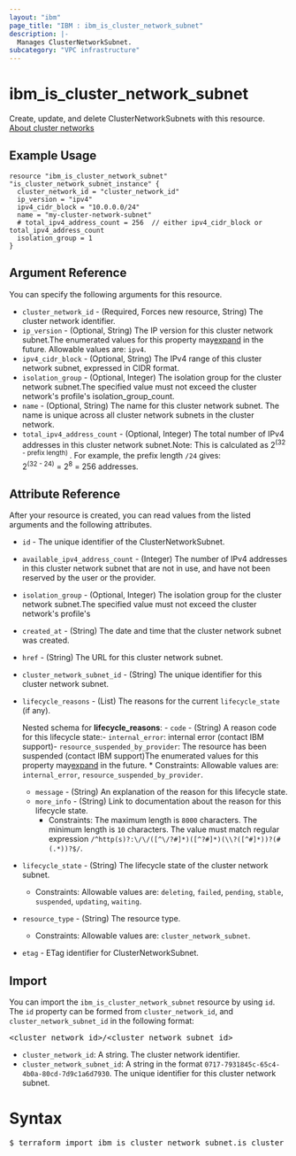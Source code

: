```yaml
---
layout: "ibm"
page_title: "IBM : ibm_is_cluster_network_subnet"
description: |-
  Manages ClusterNetworkSubnet.
subcategory: "VPC infrastructure"
---
```


# ibm_is_cluster_network_subnet

Create, update, and delete ClusterNetworkSubnets with this resource. [About cluster networks](https://cloud.ibm.com/docs/vpc?topic=vpc-about-cluster-network)

## Example Usage

```hcl
resource "ibm_is_cluster_network_subnet" "is_cluster_network_subnet_instance" {
  cluster_network_id = "cluster_network_id"
  ip_version = "ipv4"
  ipv4_cidr_block = "10.0.0.0/24"
  name = "my-cluster-network-subnet"
  # total_ipv4_address_count = 256  // either ipv4_cidr_block or total_ipv4_address_count
  isolation_group = 1 
}
```

## Argument Reference

You can specify the following arguments for this resource.

- `cluster_network_id` - (Required, Forces new resource, String) The cluster network identifier.
- `ip_version` - (Optional, String) The IP version for this cluster network subnet.The enumerated values for this property may[expand](https://cloud.ibm.com/apidocs/vpc#property-value-expansion) in the future. Allowable values are: `ipv4`.
- `ipv4_cidr_block` - (Optional, String) The IPv4 range of this cluster network subnet, expressed in CIDR format.
- `isolation_group` - (Optional, Integer) The isolation group for the cluster network subnet.The specified value must not exceed the cluster network's profile's       isolation_group_count.
- `name` - (Optional, String) The name for this cluster network subnet. The name is unique across all cluster network subnets in the cluster network.
- `total_ipv4_address_count` - (Optional, Integer) The total number of IPv4 addresses in this cluster network subnet.Note: This is calculated as 2<sup>(32 - prefix length)
</sup>. For example, the prefix length `/24` gives:<br> 2<sup>(32 - 24)</sup> = 2<sup>8</sup> = 256 addresses.


## Attribute Reference

After your resource is created, you can read values from the listed arguments and the following attributes.

- `id` - The unique identifier of the ClusterNetworkSubnet.
- `available_ipv4_address_count` - (Integer) The number of IPv4 addresses in this cluster network subnet that are not in use, and have not been reserved by the user or the provider.
- `isolation_group` - (Optional, Integer) The isolation group for the cluster network subnet.The specified value must not exceed the cluster network's profile's 
- `created_at` - (String) The date and time that the cluster network subnet was created.
- `href` - (String) The URL for this cluster network subnet.
- `cluster_network_subnet_id` - (String) The unique identifier for this cluster network subnet.
- `lifecycle_reasons` - (List) The reasons for the current `lifecycle_state` (if any).
    
    Nested schema for **lifecycle_reasons**:
      - `code` - (String) A reason code for this lifecycle state:- `internal_error`: internal error (contact IBM support)- `resource_suspended_by_provider`: The resource has been suspended (contact IBM  support)The enumerated values for this property may[expand](https://cloud.ibm.com/apidocs/vpc#property-value-expansion) in the future.
        * Constraints: Allowable values are: `internal_error`, `resource_suspended_by_provider`.
    - `message` - (String) An explanation of the reason for this lifecycle state.
    - `more_info` - (String) Link to documentation about the reason for this lifecycle state.
      * Constraints: The maximum length is `8000` characters. The minimum length is `10` characters. The value must match regular expression `/^http(s)?:\/\/([^\/?#]*)([^?#]*)(\\?([^#]*))?(#(.*))?$/`.
- `lifecycle_state` - (String) The lifecycle state of the cluster network subnet.
  * Constraints: Allowable values are: `deleting`, `failed`, `pending`, `stable`, `suspended`, `updating`, `waiting`. 
- `resource_type` - (String) The resource type.
  * Constraints: Allowable values are: `cluster_network_subnet`.

- `etag` - ETag identifier for ClusterNetworkSubnet.

## Import

You can import the `ibm_is_cluster_network_subnet` resource by using `id`.
The `id` property can be formed from `cluster_network_id`, and `cluster_network_subnet_id` in the following format:

<pre>
&lt;cluster_network_id&gt;/&lt;cluster_network_subnet_id&gt;
</pre>
- `cluster_network_id`: A string. The cluster network identifier.
- `cluster_network_subnet_id`: A string in the format `0717-7931845c-65c4-4b0a-80cd-7d9c1a6d7930`. The unique identifier for this cluster network subnet.

# Syntax
<pre>
$ terraform import ibm_is_cluster_network_subnet.is_cluster_network_subnet &lt;cluster_network_id&gt;/&lt;cluster_network_subnet_id&gt;
</pre>
